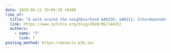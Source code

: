 ```yaml
---
date: 2020-06-11 19:04:29 +0100
like_of:
  title: "A walk around the neighbourhood &#8230; &#8211; Interdependent Thoughts"
  link: https://www.zylstra.org/blog/2020/06/14423/
  authors:
    - name: "T"
      link: T
posting_method: https://monocle.p3k.io/
---
```

